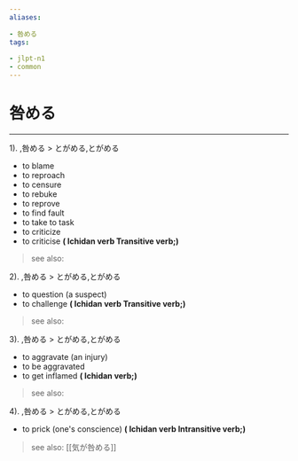 ```yaml
---
aliases:
    
- 咎める
tags:
    
- jlpt-n1
- common
---
```


# 咎める
---
1).
,咎める > とがめる,とがめる

- to blame
- to reproach
- to censure
- to rebuke
- to reprove
- to find fault
- to take to task
- to criticize
- to criticise
**( Ichidan verb Transitive verb;)**
> see also: 
            
2).
,咎める > とがめる,とがめる

- to question (a suspect)
- to challenge
**( Ichidan verb Transitive verb;)**
> see also: 
            
3).
,咎める > とがめる,とがめる

- to aggravate (an injury)
- to be aggravated
- to get inflamed
**( Ichidan verb;)**
> see also: 
            
4).
,咎める > とがめる,とがめる

- to prick (one's conscience)
**( Ichidan verb Intransitive verb;)**
> see also:  [[気が咎める]]
            